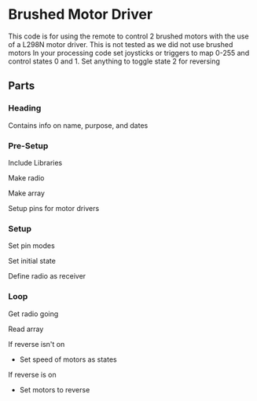 # Brushed Motor Driver
This code is for using the remote to control 2 brushed motors with the use of a L298N motor driver. This is not tested as we did not use brushed motors
In your processing code set joysticks or triggers to map 0-255 and control states 0 and 1. Set anything to toggle state 2 for reversing

## Parts
### Heading
Contains info on name, purpose, and dates
### Pre-Setup
Include Libraries

Make radio

Make array

Setup pins for motor drivers
### Setup
Set pin modes

Set initial state

Define radio as receiver
### Loop
Get radio going

Read array

If reverse isn't on

 - Set speed of motors as states

If reverse is on

 - Set motors to reverse

